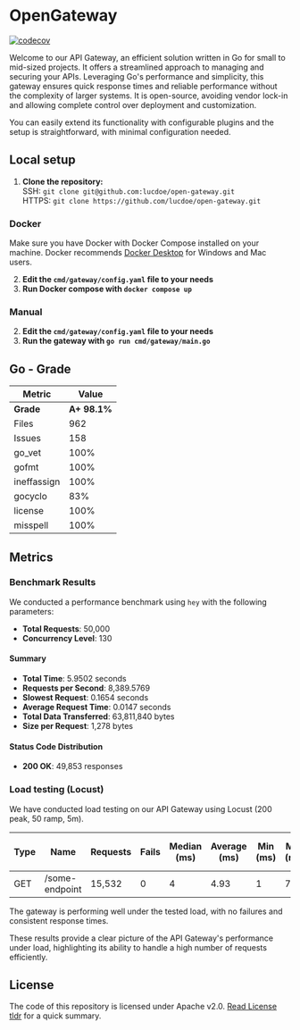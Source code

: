 # OpenGateway

[![codecov](https://codecov.io/gh/lucdoe/open-gateway/branch/main/graph/badge.svg?token=SDFO3CX9ZN)](https://codecov.io/gh/lucdoe/open-gateway)

Welcome to our API Gateway, an efficient solution written in Go for small to mid-sized projects. It offers a streamlined approach to managing and securing your APIs.
Leveraging Go's performance and simplicity, this gateway ensures quick response times and reliable performance without the complexity of larger systems. It is open-source, avoiding vendor lock-in and allowing complete control over deployment and customization.

You can easily extend its functionality with configurable plugins and the setup is straightforward, with minimal configuration needed.

## Local setup

1. **Clone the repository:**
   <br> SSH: `git clone git@github.com:lucdoe/open-gateway.git`
   <br>HTTPS: `git clone https://github.com/lucdoe/open-gateway.git`

### Docker

Make sure you have Docker with Docker Compose installed on your machine. Docker recommends [Docker Desktop](https://www.docker.com/products/docker-desktop/) for Windows and Mac users.

2. **Edit the `cmd/gateway/config.yaml` file to your needs**
3. **Run Docker compose with `docker compose up`**

### Manual

2. **Edit the `cmd/gateway/config.yaml` file to your needs**
3. **Run the gateway with `go run cmd/gateway/main.go`**

## Go - Grade

| Metric      | Value        |
| ----------- | ------------ |
| **Grade**   | **A+ 98.1%** |
| Files       | 962          |
| Issues      | 158          |
| go_vet      | 100%         |
| gofmt       | 100%         |
| ineffassign | 100%         |
| gocyclo     | 83%          |
| license     | 100%         |
| misspell    | 100%         |

## Metrics

### Benchmark Results

We conducted a performance benchmark using `hey` with the following parameters:

- **Total Requests**: 50,000
- **Concurrency Level**: 130

#### Summary

- **Total Time**: 5.9502 seconds
- **Requests per Second**: 8,389.5769
- **Slowest Request**: 0.1654 seconds
- **Average Request Time**: 0.0147 seconds
- **Total Data Transferred**: 63,811,840 bytes
- **Size per Request**: 1,278 bytes

#### Status Code Distribution

- **200 OK**: 49,853 responses

### Load testing (Locust)

We have conducted load testing on our API Gateway using Locust (200 peak, 50 ramp, 5m).

| Type | Name           | Requests | Fails | Median (ms) | Average (ms) | Min (ms) | Max (ms) | Average size (bytes) | Current RPS | Current Failures/s |
| ---- | -------------- | -------- | ----- | ----------- | ------------ | -------- | -------- | -------------------- | ----------- | ------------------ |
| GET  | /some-endpoint | 15,532   | 0     | 4           | 4.93         | 1        | 76       | 1,280                | 66.8        | 0                  |

The gateway is performing well under the tested load, with no failures and consistent response times.

These results provide a clear picture of the API Gateway's performance under load, highlighting its ability to handle a high number of requests efficiently.

## License

The code of this repository is licensed under Apache v2.0. [Read License tldr](<https://tldrlegal.com/license/apache-license-2.0-(apache-2.0)>) for a quick summary.
